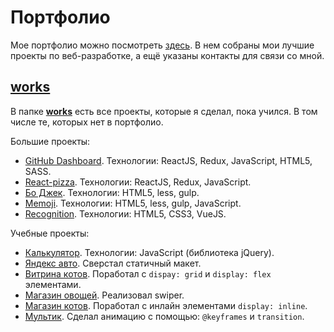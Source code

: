 # Портфолио

Мое портфолио можно посмотреть [здесь](https://gh-time.github.io/Portfolio/). В нем собраны мои лучшие проекты по веб-разработке, а ещё указаны контакты для связи со мной.

## [works](works)

В папке [**works**](works) есть все проекты, которые я сделал, пока учился. В том числе те, которых нет в портфолио.
 
Большие проекты:
- [GitHub Dashboard](https://github.com/GH-TIMe/github-dashboard). Технологии: ReactJS, Redux, JavaScript, HTML5, SASS.
- [React-pizza](https://github.com/GH-TIMe/react-pizza). Технологии: ReactJS, Redux, JavaScript.
- [Бо Джек](works/Yandex/task1). Технологии: HTML5, less, gulp.
- [Memoji](works/CourseraFinalProject). Технологии: HTML5, less, gulp, JavaScript.
- [Recognition](works/recognition). Технологии: HTML5, CSS3, VueJS.

Учебные проекты:
- [Калькулятор](works/Calculator). Технологии: JavaScript (библиотека jQuery).
- [Яндекс авто](works/Yandex_auto). Сверстал статичный макет.
- [Витрина котов](works/catsShowcase). Поработал с `dispay: grid` и `display: flex` элементами.
- [Магазин овощей](works/Vegetable_shop). Реализовал swiper.
- [Магазин котов](works/Cat_shop). Поработал с инлайн элементами `display: inline`.
- [Мультик](works/Cartoon). Сделал анимацию с помощью: `@keyframes` и `transition`.
